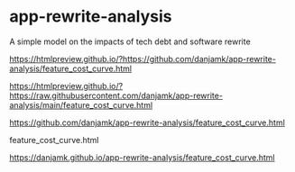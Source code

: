 # app-rewrite-analysis
A simple model on the impacts of tech debt and software rewrite

https://htmlpreview.github.io/?https://github.com/danjamk/app-rewrite-analysis/feature_cost_curve.html


https://htmlpreview.github.io/?https://raw.githubusercontent.com/danjamk/app-rewrite-analysis/main/feature_cost_curve.html

https://github.com/danjamk/app-rewrite-analysis/feature_cost_curve.html

feature_cost_curve.html

https://danjamk.github.io/app-rewrite-analysis/feature_cost_curve.html



<script src="https://cdn.jsdelivr.net/npm/chart.js@3.9.1/dist/chart.min.js"></script>
<script src="https://cdnjs.cloudflare.com/ajax/libs/Chart.js/3.9.1/chart.min.js"></script>
<script src="https://cdn.jsdelivr.net/npm/chart.js"></script>   